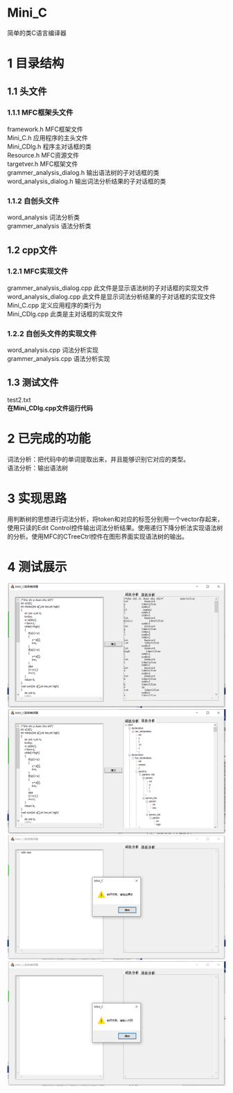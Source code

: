 # Mini_C
简单的类C语言编译器
# 1 目录结构  
## 1.1 头文件  
### 1.1.1 MFC框架头文件  
framework.h  MFC框架文件  
Mini_C.h  应用程序的主头文件  
Mini_CDlg.h  程序主对话框的类  
Resource.h  MFC资源文件  
targetver.h  MFC框架文件  
grammer_analysis_dialog.h  输出语法树的子对话框的类  
word_analysis_dialog.h  输出词法分析结果的子对话框的类  

### 1.1.2 自创头文件  
word_analysis  词法分析类  
grammer_analysis  语法分析类  

## 1.2 cpp文件
### 1.2.1 MFC实现文件  
grammer_analysis_dialog.cpp  此文件是显示语法树的子对话框的实现文件  
word_analysis_dialog.cpp  此文件是显示词法分析结果的子对话框的实现文件  
Mini_C.cpp  定义应用程序的类行为  
Mini_CDlg.cpp  此类是主对话框的实现文件  

### 1.2.2 自创头文件的实现文件
word_analysis.cpp  词法分析实现  
grammer_analysis.cpp  语法分析实现  

## 1.3 测试文件  
test2.txt  
**在Mini_CDlg.cpp文件运行代码**

# 2 已完成的功能  
词法分析：把代码中的单词提取出来，并且能够识别它对应的类型。  
语法分析：输出语法树  

# 3 实现思路  
用判断树的思想进行词法分析，将token和对应的标签分别用一个vector存起来，使用只读的Edit Control控件输出词法分析结果。使用递归下降分析法实现语法树的分析。使用MFC的CTreeCtrl控件在图形界面实现语法树的输出。  

# 4 测试展示
![image1](https://github.com/Gao-JF/Mini_C/blob/main/1.png?raw=true)  
![image2](https://github.com/Gao-JF/Mini_C/blob/main/2.png?raw=true)
![image2](https://github.com/Gao-JF/Mini_C/blob/main/3.png?raw=true)
![image2](https://github.com/Gao-JF/Mini_C/blob/main/4.png?raw=true)







